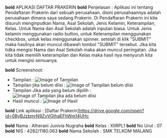  **bold** APLIKASI DAFTAR PRAKERIN
 **bold** Penjelasan :
Aplikasi ini tentang Pendaftaran Prakerin dari sebuah perusahaan, disini perusahaannya adalah perusahaan dimana saya sedang Prakerin. Di Pendaftaran Prakerin ini
kita disuruh menginputkan Nama, Asal Sekolah, Jenis Kelamin, Keterampilan, Kelas. Untuk Nama dan Asal Sekolah adalah inputan biasa. Untuk Jenis kelamin menggunakan 
radio button, untuk Keterampilan menggunakan checkbox, untuk kelas menggunakan spinner. setelah di klik "SUBMIT" maka hasilnya akan muncul dibawah tombol "SUBMIT" tersebut.
Jika kita tidka mengisi Nama dan Asal Sekolah maka akan muncul peringatan. Jika kita tidak memilih keterampilan dan Kelas maka hasil nya menyuruh kita untuk mengisi semuanya.

 **bold** Screenshoot:
- Tampilan : ![Image of Tampilan](https://drive.google.com/open?id=0ByBJzbmrN9ZvRFRLRDNXUTVWbWM)
- Tampilan jika belum diisi : ![Image of Tampilan belum diisi](https://drive.google.com/open?id=0ByBJzbmrN9ZvMXJuTnB5R19pQ0k)
- Tampilan Jika ada yang belum dipilih : ![Image of Tampilan jika ada belum diisi](https://drive.google.com/open?id=0ByBJzbmrN9ZvVnFCZmhYaUdRaFk)
- Hasil muncul : ![Image of Hasil](https://drive.google.com/open?id=0ByBJzbmrN9ZveDQwMUFSZTFYc0E)

 **bold** Link aplikasi :
[Daftar Prakerin]https://drive.google.com/open?id=0ByBJzbmrN9ZvVGthaEFhWm14UHc

 **bold** Nama : Alherani Junivia Nugraha
 **bold** Kelas : XIIRPL1
 **bold** No Urut : 07
 **bold** NIS : 4282/1180.063
 **bold** Nama Sekolah : SMK TELKOM MALANG
